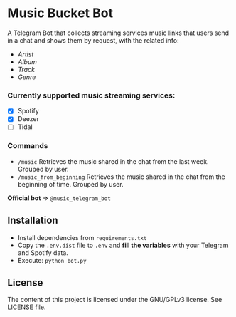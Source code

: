 # Music Bucket Bot

A Telegram Bot that collects streaming services music links that users send in a chat and shows them by request, with the related info:
- *Artist*
- *Album*
- *Track*
- *Genre*

### Currently supported music streaming services:
- [x] Spotify
- [x] Deezer
- [ ] Tidal

### Commands
- ```/music``` Retrieves the music shared in the chat from the last week. Grouped by user.
- ```/music_from_beginning``` Retrieves the music shared in the chat from the beginning of time. Grouped by user.


**Official bot** => ```@music_telegram_bot```

## Installation
- Install dependencies from ```requirements.txt```
- Copy the ```.env.dist``` file to ```.env``` and **fill the variables** with your Telegram and Spotify data.
- Execute: ```python bot.py```

## License
The content of this project is licensed under the GNU/GPLv3 license. See LICENSE file.
